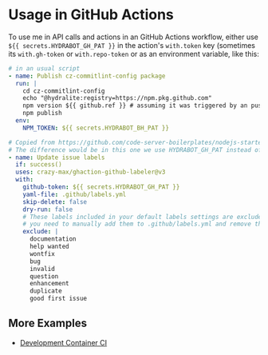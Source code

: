 # Usage in GitHub Actions

To use me in API calls and actions in an GitHub Actions workflow, either use `${{ secrets.HYDRABOT_GH_PAT }}` in the action's `with.token` key (sometimes its `with.gh-token` or `with.repo-token` or as an environment variable, like this:

```yml
# in an usual script
- name: Publish cz-commitlint-config package
  run: |
    cd cz-commitlint-config
    echo "@hydralite:registry=https://npm.pkg.github.com"
    npm version ${{ github.ref }} # assuming it was triggered by an pushing an Git tag
    npm publish
  env:
    NPM_TOKEN: ${{ secrets.HYDRABOT_BH_PAT }}

# Copied from https://github.com/code-server-boilerplates/nodejs-starter/blob/7bffa154b7e8c6246b25a19094f578cd689fabe3/.github/workflows/update-labels.yml#L17-L36
# The difference would be in this one we use HYDRABOT_GH_PAT instead of the usual GH_SERVICE_ACCOUNT_API_KEY from The Pins Team's projects.
- name: Update issue labels
  if: success()
  uses: crazy-max/ghaction-github-labeler@v3
  with:
    github-token: ${{ secrets.HYDRABOT_GH_PAT }}
    yaml-file: .github/labels.yml
    skip-delete: false
    dry-run: false
    # These labels included in your default labels settings are excluded
    # you need to manually add them to .github/labels.yml and remove the entries here
    exclude: |
      documentation
      help wanted
      wontfix
      bug
      invalid
      question
      enhancement
      duplicate
      good first issue
```

## More Examples

* [Development Container CI](https://ithub.com/MadeByThePinsHub/hydralite/blob/gitpodify/.github/workflows/docker-dev_container.yml)
